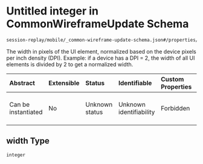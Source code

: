# Untitled integer in CommonWireframeUpdate Schema

```txt
session-replay/mobile/_common-wireframe-update-schema.json#/properties/width
```

The width in pixels of the UI element, normalized based on the device pixels per inch density (DPI). Example: if a device has a DPI = 2, the width of all UI elements is divided by 2 to get a normalized width.

| Abstract            | Extensible | Status         | Identifiable            | Custom Properties | Additional Properties | Access Restrictions | Defined In                                                                                                                          |
| :------------------ | :--------- | :------------- | :---------------------- | :---------------- | :-------------------- | :------------------ | :---------------------------------------------------------------------------------------------------------------------------------- |
| Can be instantiated | No         | Unknown status | Unknown identifiability | Forbidden         | Allowed               | Read only           | [\_common-wireframe-update-schema.json\*](../out/session-replay/mobile/_common-wireframe-update-schema.json "open original schema") |

## width Type

`integer`
